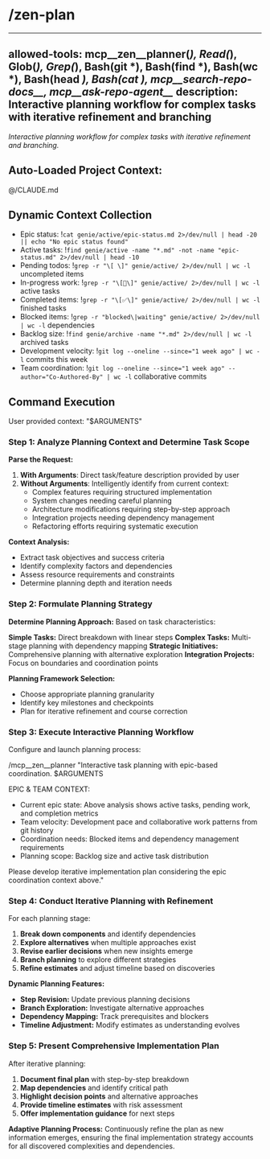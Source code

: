 # /zen-plan

---
allowed-tools: mcp__zen__planner(*), Read(*), Glob(*), Grep(*), Bash(git *), Bash(find *), Bash(wc *), Bash(head *), Bash(cat *), mcp__search-repo-docs__*, mcp__ask-repo-agent__*
description: Interactive planning workflow for complex tasks with iterative refinement and branching
---

*Interactive planning workflow for complex tasks with iterative refinement and branching.*

## Auto-Loaded Project Context:
@/CLAUDE.md

## Dynamic Context Collection

- Epic status: !`cat genie/active/epic-status.md 2>/dev/null | head -20 || echo "No epic status found"`
- Active tasks: !`find genie/active -name "*.md" -not -name "epic-status.md" 2>/dev/null | head -10`
- Pending todos: !`grep -r "\[ \]" genie/active/ 2>/dev/null | wc -l` uncompleted items
- In-progress work: !`grep -r "\[🔄\]" genie/active/ 2>/dev/null | wc -l` active tasks
- Completed items: !`grep -r "\[✅\]" genie/active/ 2>/dev/null | wc -l` finished tasks
- Blocked items: !`grep -r "blocked\|waiting" genie/active/ 2>/dev/null | wc -l` dependencies
- Backlog size: !`find genie/archive -name "*.md" 2>/dev/null | wc -l` archived tasks
- Development velocity: !`git log --oneline --since="1 week ago" | wc -l` commits this week
- Team coordination: !`git log --oneline --since="1 week ago" --author="Co-Authored-By" | wc -l` collaborative commits

## Command Execution

User provided context: "$ARGUMENTS"

### Step 1: Analyze Planning Context and Determine Task Scope

**Parse the Request:**
1. **With Arguments**: Direct task/feature description provided by user
2. **Without Arguments**: Intelligently identify from current context:
   - Complex features requiring structured implementation
   - System changes needing careful planning
   - Architecture modifications requiring step-by-step approach
   - Integration projects needing dependency management
   - Refactoring efforts requiring systematic execution

**Context Analysis:**
- Extract task objectives and success criteria
- Identify complexity factors and dependencies
- Assess resource requirements and constraints
- Determine planning depth and iteration needs

### Step 2: Formulate Planning Strategy

**Determine Planning Approach:**
Based on task characteristics:

**Simple Tasks:** Direct breakdown with linear steps
**Complex Tasks:** Multi-stage planning with dependency mapping
**Strategic Initiatives:** Comprehensive planning with alternative exploration
**Integration Projects:** Focus on boundaries and coordination points

**Planning Framework Selection:**
- Choose appropriate planning granularity
- Identify key milestones and checkpoints
- Plan for iterative refinement and course correction

### Step 3: Execute Interactive Planning Workflow

Configure and launch planning process:

/mcp__zen__planner "Interactive task planning with epic-based coordination. $ARGUMENTS

EPIC & TEAM CONTEXT:
- Current epic state: Above analysis shows active tasks, pending work, and completion metrics
- Team velocity: Development pace and collaborative work patterns from git history
- Coordination needs: Blocked items and dependency management requirements
- Planning scope: Backlog size and active task distribution

Please develop iterative implementation plan considering the epic coordination context above."

### Step 4: Conduct Iterative Planning with Refinement

For each planning stage:
1. **Break down components** and identify dependencies
2. **Explore alternatives** when multiple approaches exist
3. **Revise earlier decisions** when new insights emerge
4. **Branch planning** to explore different strategies
5. **Refine estimates** and adjust timeline based on discoveries

**Dynamic Planning Features:**
- **Step Revision:** Update previous planning decisions
- **Branch Exploration:** Investigate alternative approaches
- **Dependency Mapping:** Track prerequisites and blockers
- **Timeline Adjustment:** Modify estimates as understanding evolves

### Step 5: Present Comprehensive Implementation Plan

After iterative planning:
1. **Document final plan** with step-by-step breakdown
2. **Map dependencies** and identify critical path
3. **Highlight decision points** and alternative approaches
4. **Provide timeline estimates** with risk assessment
5. **Offer implementation guidance** for next steps

**Adaptive Planning Process:**
Continuously refine the plan as new information emerges, ensuring the final implementation strategy accounts for all discovered complexities and dependencies.